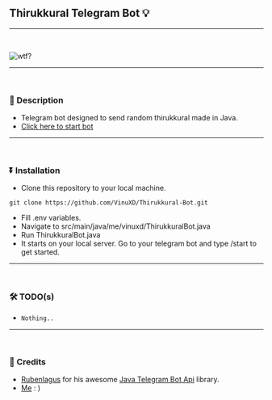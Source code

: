 ## Thirukkural Telegram Bot 💡
---
<br>

<img align="center" alt="wtf?" src=https://malaikovil.files.wordpress.com/2017/04/mzl-yrujcpws.png></img>

---
<br>

### 🧾 Description

* Telegram bot designed to send random thirukkural made in Java.
* [Click here to start bot](https://telegram.me/ThirukkuralRobot?start=start)

---
<br>

### ⏬ Installation

* Clone this repository to your local machine.

```git
git clone https://github.com/VinuXD/Thirukkural-Bot.git
```

* Fill .env variables.
* Navigate to src/main/java/me/vinuxd/ThirukkuralBot.java
* Run ThirukkuralBot.java
* It starts on your local server. Go to your telegram bot and type /start to get started.

---
<br>

### 🛠 TODO(s)

* `Nothing..`

---
<br>

### 🌟 Credits

* [Rubenlagus](https://github.com/rubenlagus) for his awesome [Java Telegram Bot Api](https://github.com/rubenlagus/telegrambots) library.
* [Me](https://github.com/vinuxd) : )
